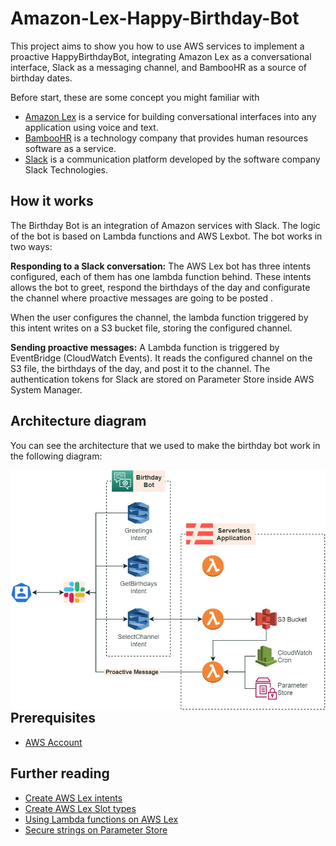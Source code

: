 # Amazon-Lex-Happy-Birthday-Bot

This project aims to show you how to use AWS services to implement a proactive HappyBirthdayBot, integrating Amazon Lex as a conversational interface, Slack as a messaging channel, and BambooHR as a source of birthday dates.

Before start, these are some concept you might familiar with

+ [Amazon Lex](https://aws.amazon.com/lex/) is a service for building conversational interfaces into any application using voice and text.
+ [BambooHR](https://www.bamboohr.com/) is a technology company that provides human resources software as a service.
+ [Slack](https://slack.com/) is a communication platform developed by the software company Slack Technologies.



## How it works

The Birthday Bot is an integration of Amazon services with Slack. The logic of the bot is based on Lambda functions and AWS Lexbot. The bot works in two ways:

**Responding to a Slack conversation:** The AWS Lex bot has three intents configured, each of them has one lambda function behind. These intents allows the bot to greet, respond the birthdays of the day and configurate the channel where proactive messages are going to be posted .

When the user configures the channel, the lambda function triggered by this intent writes on a S3 bucket file, storing the configured channel.

**Sending proactive messages:** A Lambda function is triggered by EventBridge (CloudWatch Events). It reads the configured channel on the S3 file, the birthdays of the day, and post it to the channel. The authentication tokens for Slack are stored on Parameter Store inside AWS System Manager.

## Architecture diagram

You can see the architecture that we used to make the birthday bot work in the following diagram:



<img alt="birthday-bot-diagram" src="./images/birthday-bot.jpg" style="float: left">



## Prerequisites

- [AWS Account](https://aws.amazon.com/)

## Further reading

- [Create AWS Lex intents](https://docs.aws.amazon.com/lex/latest/dg/gs2-create-bot-intent.html)
- [Create AWS Lex Slot types](https://docs.aws.amazon.com/lex/latest/dg/gs2-create-bot-slot-types.html)
- [Using Lambda functions on AWS Lex](https://docs.aws.amazon.com/lex/latest/dg/using-lambda.html)
- [Secure strings on Parameter Store](https://docs.aws.amazon.com/es_es/systems-manager/latest/userguide/sysman-paramstore-securestring.html)

